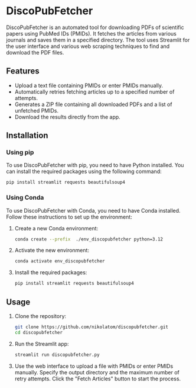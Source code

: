 
# DiscoPubFetcher

DiscoPubFetcher is an automated tool for downloading PDFs of scientific papers using PubMed IDs (PMIDs). It fetches the articles from various journals and saves them in a specified directory. The tool uses Streamlit for the user interface and various web scraping techniques to find and download the PDF files.

## Features
- Upload a text file containing PMIDs or enter PMIDs manually.
- Automatically retries fetching articles up to a specified number of attempts.
- Generates a ZIP file containing all downloaded PDFs and a list of unfetched PMIDs.
- Download the results directly from the app.

## Installation

### Using pip

To use DiscoPubFetcher with pip, you need to have Python installed. You can install the required packages using the following command:

```bash
pip install streamlit requests beautifulsoup4
```

### Using Conda

To use DiscoPubFetcher with Conda, you need to have Conda installed. Follow these instructions to set up the environment:

1. Create a new Conda environment:

    ```bash
    conda create --prefix  ./env_discopubfetcher python=3.12
    ```

2. Activate the new environment:

    ```bash
    conda activate env_discopubfetcher
    ```

3. Install the required packages:

    ```bash
    pip install streamlit requests beautifulsoup4
    ```

## Usage

1. Clone the repository:

    ```bash
    git clone https://github.com/nikolatom/discopubfetcher.git
    cd discopubfetcher
    ```

2. Run the Streamlit app:

    ```bash
    streamlit run discopubfetcher.py
    ```

3. Use the web interface to upload a file with PMIDs or enter PMIDs manually. Specify the output directory and the maximum number of retry attempts. Click the "Fetch Articles" button to start the process.

